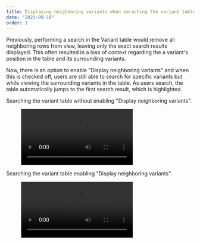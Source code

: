 ```yaml
---
title: Displaying neighboring variants when seraching the variant table
date: "2023-09-18"
order: 1
---
```



Previously, performing a search in the Variant table would remove all neighboring rows from view, leaving only the exact search results displayed. This often resulted in a loss of context regarding the a variant's position in the table and its surrounding variants.

Now, there is an option to enable "Display neighboring variants" and when this is checked off, users are still able to search for specific variants but while viewing the surrounding variants in the table. As users search, the table automatically jumps to the first search result, which is highlighted. 

<!-- end_excerpt -->

Searching the variant table without enabling "Display neighboring variants". 
<figure>
   <video src="../images/2023/09/searching-without-displaying-variants.mp4" type="video/mp4" controls autoplay loop />
   <figcaption>Zooming in on PCSK9</figcaption>
</figure>

Searching the variant table enabling "Display neighboring variants". 
<figure>
   <video src="../images/2023/09/searching-with-displaying-variants.mp4" type="video/mp4" controls autoplay loop />
</figure>

